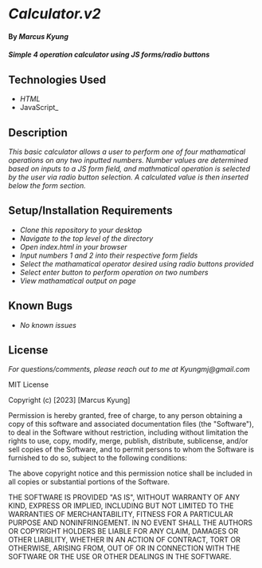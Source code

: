 # _Calculator.v2_

#### By _**Marcus Kyung**_

#### _Simple 4 operation calculator using JS forms/radio buttons_

## Technologies Used

* _HTML_
* JavaScript_

## Description

_This basic calculator allows a user to perform one of four mathamatical operations on any two inputted numbers. Number values are determined based on inputs to a JS form field, and mathmatical operation is selected by the user via radio button selection. A calculated value is then inserted below the form section._

## Setup/Installation Requirements

* _Clone this repository to your desktop_
* _Navigate to the top level of the directory_
* _Open index.html in your browser_
* _Input numbers 1 and 2 into their respective form fields_
* _Select the mathamatical operator desired using radio buttons provided_
* _Select enter button to perform operation on two numbers_
* _View mathamatical output on page_

## Known Bugs

* _No known issues_

## License

_For questions/comments, please reach out to me at Kyungmj@gmail.com_

MIT License

Copyright (c) [2023] [Marcus Kyung]

Permission is hereby granted, free of charge, to any person obtaining a copy
of this software and associated documentation files (the "Software"), to deal
in the Software without restriction, including without limitation the rights
to use, copy, modify, merge, publish, distribute, sublicense, and/or sell
copies of the Software, and to permit persons to whom the Software is
furnished to do so, subject to the following conditions:

The above copyright notice and this permission notice shall be included in all
copies or substantial portions of the Software.

THE SOFTWARE IS PROVIDED "AS IS", WITHOUT WARRANTY OF ANY KIND, EXPRESS OR
IMPLIED, INCLUDING BUT NOT LIMITED TO THE WARRANTIES OF MERCHANTABILITY,
FITNESS FOR A PARTICULAR PURPOSE AND NONINFRINGEMENT. IN NO EVENT SHALL THE
AUTHORS OR COPYRIGHT HOLDERS BE LIABLE FOR ANY CLAIM, DAMAGES OR OTHER
LIABILITY, WHETHER IN AN ACTION OF CONTRACT, TORT OR OTHERWISE, ARISING FROM,
OUT OF OR IN CONNECTION WITH THE SOFTWARE OR THE USE OR OTHER DEALINGS IN THE
SOFTWARE.
